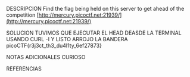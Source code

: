 
DESCRIPCION
Find the flag being held on this server to get ahead of the competition [http://mercury.picoctf.net:21939/](http://mercury.picoctf.net:21939/)

SOLUCION
TUVIMOS QUE EJECUTAR EL HEAD DEASDE LA TERMINAL USANDO CURL -I Y LISTO ARROJO LA BANDERA
picoCTF{r3j3ct_th3_du4l1ty_6ef27873}

NOTAS ADICIONALES
CURIOSO

REFERENCIAS
